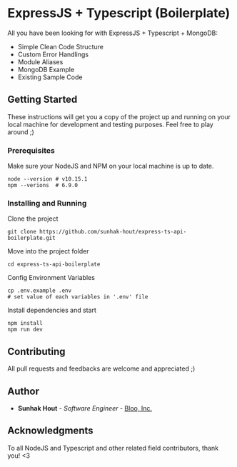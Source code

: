 # ExpressJS + Typescript (Boilerplate)

All you have been looking for with ExpressJS + Typescript + MongoDB:

* Simple Clean Code Structure
* Custom Error Handlings
* Module Aliases
* MongoDB Example
* Existing Sample Code

## Getting Started

These instructions will get you a copy of the project up and running on your local machine for development and testing purposes. Feel free to play around ;)

### Prerequisites

Make sure your NodeJS and NPM on your local machine is up to date.

```
node --version # v10.15.1
npm --verions  # 6.9.0
```

### Installing and Running

Clone the project

```
git clone https://github.com/sunhak-hout/express-ts-api-boilerplate.git
```

Move into the project folder

```
cd express-ts-api-boilerplate
```

Config Environment Variables

```
cp .env.example .env
# set value of each variables in '.env' file
```

Install dependencies and start

```
npm install
npm run dev
```

## Contributing

All pull requests and feedbacks are welcome and appreciated ;)

## Author

* **Sunhak Hout** - *Software Engineer* - [Bloo, Inc.](https://www.bloo.io)

## Acknowledgments

To all NodeJS and Typescript and other related field contributors, thank you! <3
